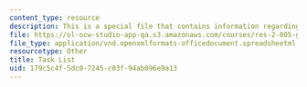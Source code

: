 ```yaml
---
content_type: resource
description: This is a special file that contains information regarding task list.
file: https://ol-ocw-studio-app-qa.s3.amazonaws.com/courses/res-2-005-girls-who-build-make-your-own-wearables-workshop-spring-2015/179c5c4f5dc07245c03f94ab096e9a13_MITRES_2_005S15_Task_List.xlsx
file_type: application/vnd.openxmlformats-officedocument.spreadsheetml.sheet
resourcetype: Other
title: Task List
uid: 179c5c4f-5dc0-7245-c03f-94ab096e9a13
---
```

